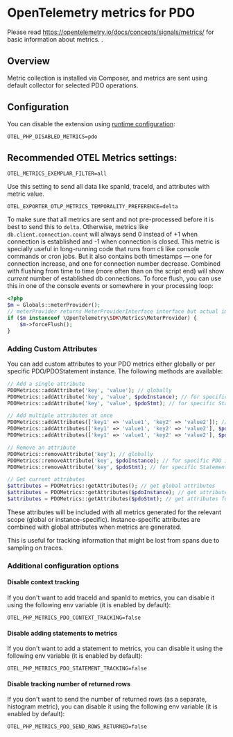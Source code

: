# OpenTelemetry metrics for PDO

Please read https://opentelemetry.io/docs/concepts/signals/metrics/ for basic information about metrics.
.

## Overview
Metric collection is installed via Composer, and metrics are sent using default collector for selected PDO operations.

## Configuration

You can disable the extension using [runtime configuration](https://opentelemetry.io/docs/instrumentation/php/sdk/#configuration):

```shell
OTEL_PHP_DISABLED_METRICS=pdo
```
               
## Recommended OTEL Metrics settings:

```shell
OTEL_METRICS_EXEMPLAR_FILTER=all
```
Use this setting to send all data like spanId, traceId, and attributes with metric value.

```shell
OTEL_EXPORTER_OTLP_METRICS_TEMPORALITY_PREFERENCE=delta
```
To make sure that all metrics are sent and not pre-processed before it is best to send this to `delta`. Otherwise, metrics like `db.client.connection.count` will always send 0 instead of +1 when connection is established and -1 when connection is closed. This metric is specially useful in long-running code that runs from cli like console commands or cron jobs. But it also contains both timestamps — one for connection increase, and one for connection number decrease. Combined with flushing from time to time (more often than on the script end) will show *current* number of established db connections. To force flush, you can use this in one of the console events or somewhere in your processing loop:  

```php
<?php
$m = Globals::meterProvider();
// meterProvider returns MeterProviderInterface interface but actual implementation has forceFlush method  
if ($m instanceof \OpenTelemetry\SDK\Metrics\MeterProvider) {
    $m->forceFlush();
}
```

### Adding Custom Attributes

You can add custom attributes to your PDO metrics either globally or per specific PDO/PDOStatement instance. The following methods are available:

```php
// Add a single attribute
PDOMetrics::addAttribute('key', 'value'); // globally
PDOMetrics::addAttribute('key', 'value', $pdoInstance); // for specific PDO instance
PDOMetrics::addAttribute('key', 'value', $pdoStmt); // for specific Statement instance

// Add multiple attributes at once
PDOMetrics::addAttributes(['key1' => 'value1', 'key2' => 'value2']); // globally
PDOMetrics::addAttributes(['key1' => 'value1', 'key2' => 'value2'], $pdoInstance); // for specific PDO instance
PDOMetrics::addAttributes(['key1' => 'value1', 'key2' => 'value2'], $pdoStmt); // for specific Statement instance

// Remove an attribute
PDOMetrics::removeAttribute('key'); // globally
PDOMetrics::removeAttribute('key', $pdoInstance); // for specific PDO instance
PDOMetrics::removeAttribute('key', $pdoStmt); // for specific Statement instance

// Get current attributes
$attributes = PDOMetrics::getAttributes(); // get global attributes
$attributes = PDOMetrics::getAttributes($pdoInstance); // get attributes for specific PDO instance
$attributes = PDOMetrics::getAttributes($pdoStmt); // get attributes for specific Statement instance
```
These attributes will be included with all metrics generated for the relevant scope (global or instance-specific). Instance-specific attributes are combined with global attributes when metrics are generated.
          
This is useful for tracking information that might be lost from spans due to sampling on traces.

### Additional configuration options

#### Disable context tracking

If you don't want to add traceId and spanId to metrics, you can disable it using the following env variable (it is enabled by default):
```shell
OTEL_PHP_METRICS_PDO_CONTEXT_TRACKING=false
```

#### Disable adding statements to metrics

If you don't want to add a statement to metrics, you can disable it using the following env variable (it is enabled by default):
```shell
OTEL_PHP_METRICS_PDO_STATEMENT_TRACKING=false
```

#### Disable tracking number of returned rows

If you don't want to send the number of returned rows (as a separate, histogram metric), you can disable it using the following env variable (it is enabled by default):
```shell
OTEL_PHP_METRICS_PDO_SEND_ROWS_RETURNED=false
```